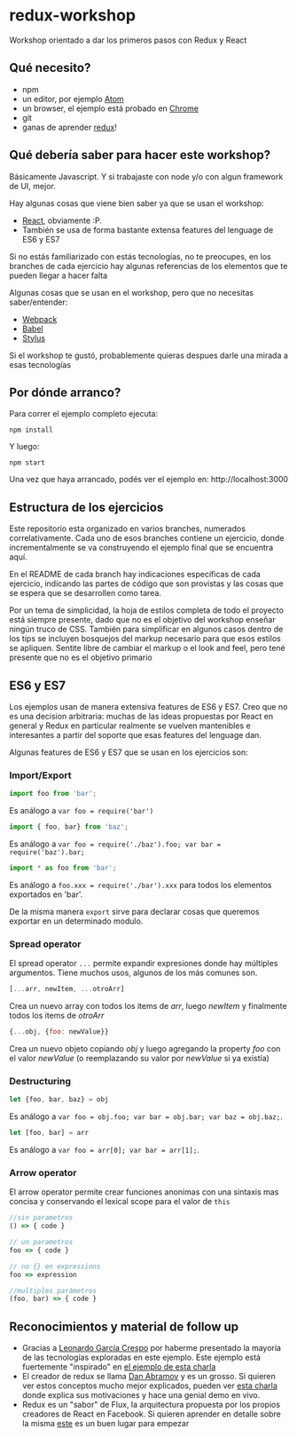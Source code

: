 # redux-workshop
Workshop orientado a dar los primeros pasos con Redux y React

## Qué necesito?
- npm
- un editor, por ejemplo [Atom](https://atom.io/)
- un browser, el ejemplo está probado en [Chrome](http://www.google.com/chrome/)
- git
- ganas de aprender [redux](http://rackt.github.io/redux/)!

## Qué debería saber para hacer este workshop?

Básicamente Javascript. Y si trabajaste con node y/o con algun framework de UI, mejor.

Hay algunas cosas que viene bien saber ya que se usan el workshop:
- [React](http://facebook.github.io/react/), obviamente :P.
- También se usa de forma bastante extensa features del lenguage de ES6 y ES7

Si no estás familiarizado con estás tecnologías, no te preocupes, en los branches de cada ejercicio hay algunas referencias de los elementos que te pueden llegar a hacer falta

Algunas cosas que se usan en el workshop, pero que no necesitas saber/entender:
- [Webpack](webpack.github.io)
- [Babel](https://babeljs.io)
- [Stylus](https://learnboost.github.io/stylus/)

Si el workshop te gustó, probablemente quieras despues darle una mirada a esas tecnologías

## Por dónde arranco?
Para correr el ejemplo completo ejecuta:

```
npm install
```

Y luego:

```
npm start
```

Una vez que haya arrancado, podés ver el ejemplo en: http://localhost:3000

## Estructura de los ejercicios

Este repositorio esta organizado en varios branches, numerados correlativamente.
Cada uno de esos branches contiene un ejercicio, donde incrementalmente se va
construyendo el ejemplo final que se encuentra aquí.

En el README de cada branch hay indicaciones específicas de cada ejercicio,
indicando las partes de código que son provistas y las cosas que se espera que se
desarrollen como tarea.

Por un tema de simplicidad, la hoja de estilos completa de todo el proyecto está
siempre presente, dado que no es el objetivo del workshop enseñar ningún truco de
CSS. También para simplificar en algunos casos dentro de los tips se incluyen
bosquejos del markup necesario para que esos estilos se apliquen. Sentite libre de
cambiar el markup o el look and feel, pero tené presente que no es el objetivo primario

## ES6 y ES7

Los ejemplos usan de manera extensiva features de ES6 y ES7. Creo que no es una
decision arbitraria: muchas de las ideas propuestas por React en general y Redux
en particular realmente se vuelven mantenibles e interesantes a partir del soporte
que esas features del lenguage dan.

Algunas features de ES6 y ES7 que se usan en los ejercicios son:

### Import/Export

```javascript
import foo from 'bar';
```
Es análogo a `var foo = require('bar')`

```javascript
import { foo, bar} from 'baz';
```
Es análogo a `var foo = require('./baz').foo; var bar = require('baz').bar;`

```javascript
import * as foo from 'bar';
```
Es análogo a `foo.xxx = require('./bar').xxx` para todos los elementos exportados en 'bar'.

De la misma manera `export` sirve para declarar cosas que queremos exportar en un determinado
modulo.

### Spread operator

El spread operator `...` permite expandir expresiones donde hay múltiples argumentos.
Tiene muchos usos, algunos de los más comunes son.

```javascript
[...arr, newItem, ...otroArr]
```
Crea un nuevo array con todos los items de *arr*, luego *newItem* y finalmente todos
los items de *otroArr*

```javascript
{...obj, {foo: newValue}}
```
Crea un nuevo objeto copiando *obj* y luego agregando la property *foo* con el valor
*newValue* (o reemplazando su valor por *newValue* si ya existía)

### Destructuring

```javascript
let {foo, bar, baz} = obj
```
Es análogo a `var foo = obj.foo; var bar = obj.bar; var baz = obj.baz;`.

```javascript
let [foo, bar] = arr
```
Es análogo a `var foo = arr[0]; var bar = arr[1];`.

### Arrow operator

El arrow operator permite crear funciones anonimas con una sintaxis mas concisa y
conservando el lexical scope para el valor de `this`

```javascript
//sin parametros
() => { code }

// un parametros
foo => { code }

// no {} en expressions
foo => expression

//multiples parámetros
(foo, bar) => { code }
```

## Reconocimientos y material de follow up

- Gracias a [Leonardo García Crespo](https://github.com/leoasis) por haberme presentado la mayoría de las tecnologías exploradas en este ejemplo. Este ejemplo está fuertemente "inspirado" en [el ejemplo de esta charla](https://github.com/leoasis/enter-hangman)
- El creador de redux se llama [Dan Abramov](https://github.com/gaearon) y es un grosso. Si quieren ver estos conceptos mucho mejor explicados, pueden ver [esta charla](https://www.youtube.com/watch?v=xsSnOQynTHs) donde explica sus motivaciones y hace una genial demo en vivo.
- Redux es un "sabor" de Flux, la arquitectura propuesta por los propios creadores de React en Facebook. Si quieren aprender en detalle sobre la misma [este](https://facebook.github.io/flux/docs/overview.html) es un buen lugar para empezar
